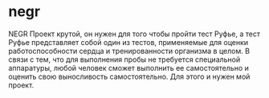 # negr
NEGR
Проект крутой, он нужен для того чтобы пройти тест Руфье, а тест Руфье представляет собой один из тестов, применяемые для оценки работоспособности сердца и тренированности организма в целом. В связи с тем, что для выполнения пробы не требуется специальной аппаратуры, любой человек сможет выполнить ее самостоятельно и оценить свою выносливость самостоятельно. Для этого и нужен мой проект. 
